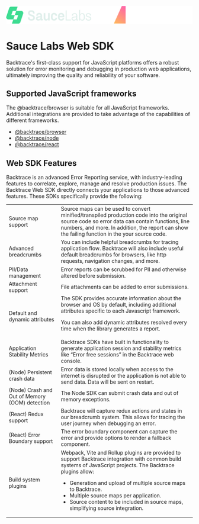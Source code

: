 <div align="center">
  <picture>
    <source media="(prefers-color-scheme: dark)" srcset="./slbt.light.png" width="640">
    <source media="(prefers-color-scheme: light)" srcset="./slbt.dark.png" width="640">
    <img src="./slbt.light.png">
  </picture>
</div>

# Sauce Labs Web SDK

Backtrace's first-class support for JavaScript platforms offers a robust solution for error monitoring and debugging in
production web applications, ultimately improving the quality and reliability of your software.

## Supported JavaScript frameworks

The @backtrace/browser is suitable for all JavaScript frameworks. Additional integrations are provided to take advantage
of the capabilities of different frameworks.

-   [@backtrace/browser](https://github.com/backtrace-labs/backtrace-javascript/tree/dev/packages/browser)
-   [@backtrace/node](https://github.com/backtrace-labs/backtrace-javascript/tree/dev/packages/browser)
-   [@backtrace/react](https://github.com/backtrace-labs/backtrace-javascript/tree/dev/packages/browser)

## Web SDK Features

Backtrace is an advanced Error Reporting service, with industry-leading features to correlate, explore, manage and
resolve production issues. The Backtrace Web SDK directly connects your applications to those advanced features. These
SDKs specifically provide the following:

<table>
<tr>
<td>Source map support</td>
<td>Source maps can be used to convert minified/transpiled production code into the original source code so error data can contain functions, line numbers, and more. In addition, the report can  show the failing function in the your source code.</td>
</tr>
<tr>
<td>Advanced breadcrumbs</td>
<td>You can include helpful breadcrumbs for tracing application flow. Backtrace will also include useful default breadcrumbs for browsers, like http requests, navigation changes, and more.</td>
</tr>
<tr>
<td>PII/Data management</td>
<td>Error reports can be scrubbed for PII and otherwise altered before submission.</td>
</tr>
<td>Attachment support</td>
<td>File attachments can be added to error submissions.</td>
</tr>
<tr>
<td>Default and dynamic attributes</td>
<td>The SDK provides accurate information about the browser and OS by default, including additional attributes specific to each Javascript framework.

You can also add dynamic attributes resolved every time when the library generates a report.</td>

</tr>
<tr>
<td>Application Stability Metrics</td>
<td>Backtrace SDKs have built in functionality to generate application session and stability metrics like “Error free sessions” in the Backtrace web console.</td>
</tr>
<tr>
<td>(Node) Persistent crash data</td>
<td>Error data is stored locally when access to the internet is disrupted or the application is not able to send data.  Data will be sent on restart.</td>
</tr>
<tr>
<td>(Node) Crash and Out of Memory (OOM) detection</td>
<td>The Node SDK can submit crash data and out of memory exceptions.</td>
</tr>
<tr>
<td>(React) Redux support</td>
<td>Backtrace will capture redux actions and states in our breadcrumb system. This allows for tracing the user journey when debugging an error.</td>
</tr>
<tr>
<td>(React) Error Boundary support</td>
<td>The error boundary component can capture the error and provide options to render a fallback component.</td>
</tr>
<tr>
<td>Build system plugins</td>
<td>Webpack, Vite and Rollup plugins are provided to support Backtrace integration with common build systems of JavaScript projects. The Backtrace plugins allow:
<ul>
<li>Generation and upload of multiple source maps to Backtrace.</li>
<li>Multiple source maps per application.</li>
<li>Source content to be included in source maps, simplifying source integration.</li>
</td>
</tr>
</table>
